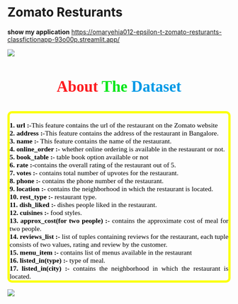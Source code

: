 # Zomato Resturants

**show my application**
https://omaryehia012-epsilon-t-zomato-resturants-classfictionapp-93o00p.streamlit.app/

![](https://github.com/omaryehia012/Epsilon-training-projects/blob/main/Zomato_Resturants_Classfiction/images/Zomato-1.jpg)

<h3 style="color:#0099e6;font-size:35px;font-family:Georgia;text-align:center;"><strong><strong style="color:#fd1c20;font-size:35px;font-family:Georgia;">About <strong style="color:#00e617;font-size:35px;font-family:Georgia;">The <strong style="color:#0099e6;font-size:35px;font-family:Georgia;">Dataset </strong></strong></strong></strong></h3>

<p style= "font-family:Georgia;color:#000000;font-size:110%;text-align:justify;border-radius:10px 10px;border-style: solid;border-width:5px;border-color:#fbff00;"><br> <b> 1. url :-</b>This feature contains the url of the restaurant on the Zomato website<br>
<b> 2. address :-</b>This feature contains the address of the restaurant in Bangalore.<br>
<b> 3. name :-</b> This feature contains the name of the restaurant.<br>
<b>4. online_order :-</b> whether online ordering is available in the restaurant or not.<br>
<b>5. book_table :-</b> table book option available or not<br>
<b>6. rate :-</b>contains the overall rating of the restaurant out of 5.<br>
<b>7. votes :-</b> contains total number of upvotes for the restaurant.<br>
<b>8. phone :-</b> contains the phone number of the restaurant.<br>
<b>9. location :-</b> contains the neighborhood in which the restaurant is located.<br>
<b>10. rest_type :-</b> restaurant type.<br>
<b>11. dish_liked :-</b> dishes people liked in the restaurant.<br>
<b>12. cuisines :-</b> food styles.<br>
<b>13. approx_cost(for two people) :-</b> contains the approximate cost of meal for two people.<br>
<b>14. reviews_list :-</b> list of tuples containing reviews for the restaurant, each tuple consists of two values, rating and review by the customer.<br>    
<b>15. menu_item :-</b> contains list of menus available in the restaurant<br> 
<b>16. listed_in(type) :-</b> type of meal.<br>     
<b>17. listed_in(city) :-</b> contains the neighborhood in which the restaurant is located. <br> 
        
</p>

![](https://github.com/omaryehia012/Epsilon-training-projects/blob/main/Zomato_Resturants_Classfiction/images/Application.png)
